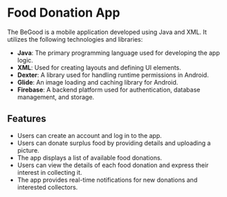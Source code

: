 # Food Donation App

The BeGood is a mobile application developed using Java and XML. It utilizes the following technologies and libraries:

- **Java**: The primary programming language used for developing the app logic.
- **XML**: Used for creating layouts and defining UI elements.
- **Dexter**: A library used for handling runtime permissions in Android.
- **Glide**: An image loading and caching library for Android.
- **Firebase**: A backend platform used for authentication, database management, and storage.

## Features

- Users can create an account and log in to the app.
- Users can donate surplus food by providing details and uploading a picture.
- The app displays a list of available food donations.
- Users can view the details of each food donation and express their interest in collecting it.
- The app provides real-time notifications for new donations and interested collectors.
